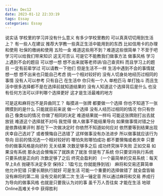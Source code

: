 ```yaml
---
title: Dec12
date: 2023-01-12 22:33:19
tags: Essay
categories: Essay
---
```


说实话 学校里的学习并没有什么意义
有多少学校里教的 可以真真切切用到生活上？
有一些人在建议 推荐大学教一些真正生活中能用到的东西
比如信用卡的办理和使用 社保的缴纳和使用 五险一金
难道这些用不到？难道这些很简单？不至于吧
学习可以给我们带来知识 这无可否认
可是它不能教我们做事方法 做事风格
学习上遇到不会的题目 可以想一想
想不出来就等老师讲/自己查资料
而且学习上的题目 一定有前辈学过 可以请教一下他们​
但是生活不一样 生活中遇到不会的事情就想一想
想不出来也只能自己考虑 挑一个相对较好的
没有人切身处地经历过相同的事情
没有人可以参考 只有自己
在生活中 你只有一个人 单枪匹马 单打独斗
而且生活中很多选择都不是在选择前就知道结果的
没有人知道这个选择背后是什么
也没有任何方法可以评判哪个选择更好 这才是生活最难的地方

可是这和麻将岂不是异曲同工？
每摸进一张牌 都要做一个选择
你也不知道下一张牌摸到的是什么
只能就目前来说 做一个选择
没有人经历过相同的情况 你只有你自己
像类似的情况 你做了相同的决定 难道结果就一样吗
可能这张牌刚打出去就放铳 难道这个选择就不对吗
我觉得 做人做事不能结果导向
如果做事情对错之分是依靠结果评判
那在下一次做决定时 你依然不知道如何应对
依然要等到结果出现 庆幸自己选对了 或者懊悔自己选错了
这样做事没有办法进步
所以做事就应该行为导向 目前的情况选一个相对较好的
哪怕失败哪怕成功 都不要懊悔或者庆幸
只要你的做事风格是向好的
无关结果 次数足够多之后 成功终究抹平失败
正如交易 如果没有系统 那永远会懊悔买了就跌卖了就涨
但是有了系统 你只要坚持执行系统 只要系统是正向的
次数足够了之后 终究会盈利的
（一个最简单的交易系统：每天早上8点 抛硬币决定多空
保持2：1盈亏比 你就能挣到钱）
麻将和交易还算简单 他允许犯错 只要长期执行就好
可是生活 可能一个重要的选择做错了 就全盘皆输
没有麻将的第二局 没有交易的第二次 生活一锤定音
所以通过麻将和交易 养成行为导向的做事风格
也就是只要我认为对的事 虽千万人吾往矣
才能在生活 地球Online高难关卡中 获得胜利
